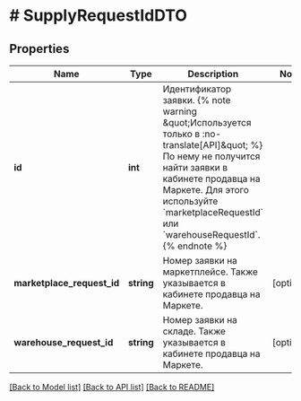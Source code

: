 # # SupplyRequestIdDTO

## Properties

Name | Type | Description | Notes
------------ | ------------- | ------------- | -------------
**id** | **int** | Идентификатор заявки.  {% note warning \&quot;Используется только в :no-translate[API]\&quot; %}  По нему не получится найти заявки в кабинете продавца на Маркете. Для этого используйте &#x60;marketplaceRequestId&#x60; или &#x60;warehouseRequestId&#x60;.  {% endnote %} |
**marketplace_request_id** | **string** | Номер заявки на маркетплейсе.  Также указывается в кабинете продавца на Маркете. | [optional]
**warehouse_request_id** | **string** | Номер заявки на складе.  Также указывается в кабинете продавца на Маркете. | [optional]

[[Back to Model list]](../../README.md#models) [[Back to API list]](../../README.md#endpoints) [[Back to README]](../../README.md)
